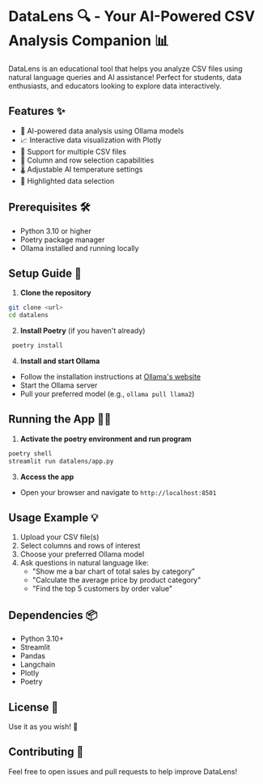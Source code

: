 # DataLens 🔍 - Your AI-Powered CSV Analysis Companion 📊

DataLens is an educational tool that helps you analyze CSV files using natural language queries and AI assistance! Perfect for students, data enthusiasts, and educators looking to explore data interactively.

## Features ✨

- 🤖 AI-powered data analysis using Ollama models
- 📈 Interactive data visualization with Plotly
- 📁 Support for multiple CSV files
- 🎯 Column and row selection capabilities
- 🌡️ Adjustable AI temperature settings
- 🎨 Highlighted data selection

## Prerequisites 🛠️

- Python 3.10 or higher
- Poetry package manager
- Ollama installed and running locally

## Setup Guide 🚀

1. **Clone the repository**
```bash
git clone <url>
cd datalens
```

2. **Install Poetry** (if you haven't already)

```bash
 poetry install
```

4. **Install and start Ollama**
- Follow the installation instructions at [Ollama's website](https://ollama.ai)
- Start the Ollama server
- Pull your preferred model (e.g., `ollama pull llama2`)

## Running the App 🏃‍♂️

1. **Activate the poetry environment and run program**
```bash
poetry shell
streamlit run datalens/app.py
```


3. **Access the app**
- Open your browser and navigate to `http://localhost:8501`

## Usage Example 💡

1. Upload your CSV file(s)
2. Select columns and rows of interest
3. Choose your preferred Ollama model
4. Ask questions in natural language like:
   - "Show me a bar chart of total sales by category"
   - "Calculate the average price by product category"
   - "Find the top 5 customers by order value"

## Dependencies 📦

- Python 3.10+
- Streamlit
- Pandas
- Langchain
- Plotly
- Poetry

## License 📄

Use it as you wish! 🎉

## Contributing 🤝

Feel free to open issues and pull requests to help improve DataLens!